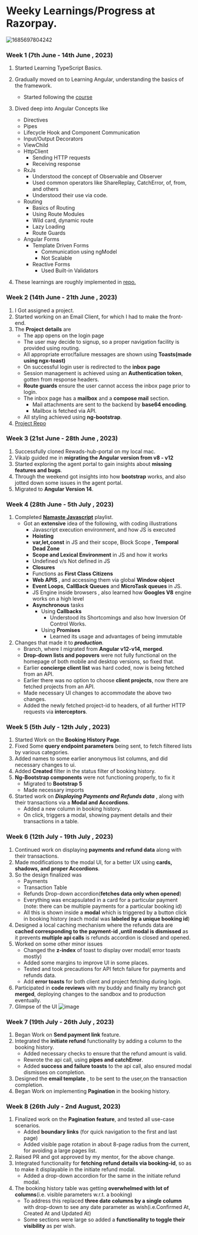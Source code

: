 # Weeky Learnings/Progress at Razorpay.

![1685697804242](https://github.com/Sagar-Chowdhury/Learnings-at-Razorpay/assets/76145064/1bbf4e5f-0adf-4cb6-95c7-853d3e7bf01c)

### Week 1 (7th June - 14th June , 2023)
1. Started Learning TypeScript Basics.
2. Gradually moved on to Learning Angular, understanding the basics of the framework.
     - Started following the [course](https://youtu.be/3qBXWUpoPHo)
3. Dived deep into Angular Concepts like
      - Directives
      - Pipes
      - Lifecycle Hook and Component Communication
      - Input/Output Decorators
      - ViewChild
      - HttpClient
           - Sending HTTP requests
           - Receiving response
      - RxJs
           - Understood the concept of Observable and Observer
           - Used common operators like ShareReplay, CatchError, of, from, and others
           - Understood their use via code.
      - Routing
           - Basics of Routing
           - Using Route Modules
           - Wild card, dynamic route
           - Lazy Loading
           - Route Guards
      - Angular Forms
           - Template Driven Forms
              - Communication using ngModel
              - Not Scalable
           - Reactive Forms
              - Used Built-in Validators
                      
  4. These learnings are roughly implemented in [repo.](https://github.com/Sagar-Chowdhury/LearningAngular.git)
  
### Week 2 (14th June - 21th June , 2023)
1. I Got assigned a project.
2. Started working on an Email Client, for which I had to make the front-end.
3. The **Project details** are
     - The app opens on the login page
     - The user may decide to signup, so a proper navigation facility is provided using routing.
     - All appropriate error/failure messages are shown using **Toasts(made using ngx-toast)**
     - On successful login user is redirected to the **inbox page**
     - Session management is achieved using an **Authentication token**, gotten from response headers.
     - **Route guards** ensure the user cannot access the inbox page prior to login.
     - The inbox page has a **mailbox** and a **compose mail** section.
       - Mail attachments are sent to the backend by **base64 encoding**.
       - Mailbox is fetched via API.
     - All styling achieved using **ng-bootstrap**.    
 4. [ Project Repo ](https://github.com/Sagar-Chowdhury/Email-Client-Frontend.git)              
 ### Week 3 (21st June - 28th June , 2023) 
 1. Successfully cloned Rewads-hub-portal on my local mac.
 2. Vikalp guided me in **migrating the Angular version from v8 - v12**
 3. Started exploring the agent portal to gain insights about **missing features and bugs**.
 4. Through the weekend got insights into how **bootstrap** works, and also jotted down some issues in the agent portal.
 5. Migrated to **Angular Version 14**.
 
  ### Week 4 (28th June - 5th July , 2023)
   1. Completed [**Namaste Javascript**](https://youtube.com/playlist?list=PLlasXeu85E9cQ32gLCvAvr9vNaUccPVNP) playlist.
      - Got an **extensive** idea of the following, with coding illustrations
        - Javascript execution environment, and how JS is executed
        - **Hoisting**
        - **var,let,const** in JS and their scope, Block Scope , **Temporal Dead Zone** 
        - **Scope and Lexical Environment** in JS and how it works
        - Undefined v/s Not defined in JS
        - **Closures**
        - Functions as **First Class Citizens**
        - **Web APIS** , and accessing them via global **Window object**
        - **Event Loops**, **CallBack Queues** and **MicroTask queues** in JS.
        - JS Engine inside browsers , also learned how **Googles V8** engine works on a high level
        - **Asynchronous** tasks
          - Using **Callbacks**
            - Understood its Shortcomings and also how Inversion Of Control Works.
          - Using **Promises**
            - Learned its usage and advantages of being immutable
  2. Changes that made it to ***production***.
     - Branch, where I migrated from **Angular v12-v14, merged**.
     - **Drop-down lists and popovers** were not fully functional on the homepage of both mobile and desktop versions, so fixed that.
     - Earlier **concierge client list** was hard coded, now is being fetched from an API.
     - Earlier there was no option to choose **client projects**, now there are fetched projects from an API.
     - Made necessary UI changes to accommodate the above two changes.
     - Added the newly fetched project-id to headers, of all further HTTP requests via **interceptors**.
  ###  Week 5 (5th July - 12th July , 2023)
   1. Started Work on the **Booking History Page**.
   2. Fixed Some **query endpoint parameters** being sent, to fetch filtered lists by various categories.
   3. Added names to some earlier anonymous list columns, and did necessary changes to ui.
   4. Added **Created** filter in the status filter of booking history.
   5. **Ng-Bootstrap components** were not functioning properly, to fix it
      - Migrated to **Bootstrap 5**
      - Made necessary imports 
   6. Started work on ***Displaying Payments and Refunds data*** , along with their transactions via a **Modal and Accordions**.
      - Added a new column in booking history.
      - On click, triggers a modal, showing payment details and their transactions in a table.
 ###  Week 6 (12th July - 19th July , 2023)
   1. Continued work on displaying **payments and refund data** along with their transactions.
   2. Made modifications to the modal UI, for a better UX using **cards, shadows, and proper Accordions**.
   3. So the design finalized was
      - Payments
      - Transaction Table
      - Refunds Drop-down accordion(**fetches data only when opened**)
      - Everything was encapsulated in a card for a particular payment (note: there can be multiple payments for a particular booking id)
      - All this is shown inside a **modal** which is triggered by a button click in booking history (each modal was **labeled by a unique booking id**)
   4. Designed a local caching mechanism where the refunds data are **cached corresponding to the payment-id ,until modal is dismissed** as it prevents **multiple api calls** is refunds accordion is closed and opened.
   5. Worked on some other minor issues
      - Changed the **z-index** of toast to display over modal( error toasts mostly)
      - Added some margins to improve UI in some places.
      - Tested and took precautions for API fetch failure for payments and refunds data.
      - Add **error toasts** for both client and project fetching during login.
   6. Participated in **code reviews** with my buddy and finally my branch got **merged**, deploying changes to the sandbox and to production eventually.
   7. Glimpse of the UI 
    ![image](https://github.com/Sagar-Chowdhury/Learnings-at-Razorpay/assets/76145064/47e30cdf-0654-4a99-a9ce-3b9b3e2a7bd1)
 ###  Week 7 (19th July - 26th July , 2023)
   1. Began Work on **Send payment link** feature.
   2. Integrated the **initiate refund** functionality by adding a column to the booking history.
      - Added necessary checks to ensure that the refund amount is valid.
      - Rewrote the api call, using **pipes and catchError**.
      - Added **success and failure toasts** to the api call, also ensured modal dismisses on completion.
   3. Designed the **email template** , to be sent to the user,on the transaction completion.
   4. Began Work on implementing **Pagination** in the booking history.
 ###  Week 8 (26th July - 2nd August, 2023)
   1. Finalized work on the **Pagination feature**, and tested all use-case scenarios.
      - Added **boundary links** (for quick navigation to the first and last page)
      - Added visible page rotation in about 8-page radius from the current, for avoiding a large pages list.
   2. Raised PR and got approved by my mentor, for the above change.
   3. Integrated functionality for **fetching refund details via booking-id**, so as to make it displayable in the initiate refund modal.
      - Added a drop-down accordion for the same in the initiate refund modal.
   4. The booking history table was getting **overwhelmed with lot of columns**(i.e. visible parameters w.r.t. a booking)
      - To address this replaced **three date columns by a single column** with drop-down to see any date parameter as wish(i.e.Confirmed At, Created At and Updated At)
      - Some sections were large so added a **functionality to toggle their visibility** as per wish.
      

